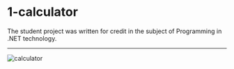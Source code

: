 # 1-calculator

The student project was written for credit in the subject of Programming in .NET technology.

---

![calculator](https://user-images.githubusercontent.com/47855045/125312011-314f0980-e334-11eb-87f1-8486ff4bc047.PNG)

